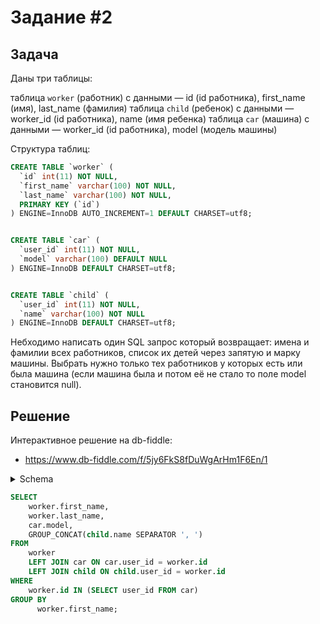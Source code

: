# Задание #2

## Задача
Даны три таблицы:

таблица `worker` (работник) с данными — id (id работника), first_name (имя), last_name (фамилия)
таблица `child` (ребенок) с данными — worker_id (id работника), name (имя ребенка)
таблица `car` (машина) с данными — worker_id (id работника), model (модель машины)

Структура таблиц:

```sql
CREATE TABLE `worker` (
  `id` int(11) NOT NULL,
  `first_name` varchar(100) NOT NULL,
  `last_name` varchar(100) NOT NULL,
  PRIMARY KEY (`id`)
) ENGINE=InnoDB AUTO_INCREMENT=1 DEFAULT CHARSET=utf8;


CREATE TABLE `car` (
  `user_id` int(11) NOT NULL,
  `model` varchar(100) DEFAULT NULL
) ENGINE=InnoDB DEFAULT CHARSET=utf8;


CREATE TABLE `child` (
  `user_id` int(11) NOT NULL,
  `name` varchar(100) NOT NULL
) ENGINE=InnoDB DEFAULT CHARSET=utf8;
```

Небходимо написать один SQL запрос который возвращает: имена и фамилии всех работников, список их детей через запятую и марку машины. Выбрать нужно только тех работников у которых есть или была машина (если машина была и потом её не стало то поле model становится null).

## Решение

Интерактивное решение на db-fiddle:

* https://www.db-fiddle.com/f/5jy6FkS8fDuWgArHm1F6En/1

<details>
  <summary>Schema</summary>

  ```sql
SET GLOBAL sql_mode=(SELECT REPLACE(@@sql_mode,'ONLY_FULL_GROUP_BY',''));

CREATE TABLE `worker` (
  `id` int(11) NOT NULL AUTO_INCREMENT,
  `first_name` varchar(100) NOT NULL,
  `last_name` varchar(100) NOT NULL,
  PRIMARY KEY (`id`)
) ENGINE=InnoDB AUTO_INCREMENT=1 DEFAULT CHARSET=utf8;


CREATE TABLE `car` (
  `user_id` int(11) NOT NULL,
  `model` varchar(100) DEFAULT NULL
) ENGINE=InnoDB DEFAULT CHARSET=utf8;


CREATE TABLE `child` (
  `user_id` int(11) NOT NULL,
  `name` varchar(100) NOT NULL
) ENGINE=InnoDB DEFAULT CHARSET=utf8;

INSERT INTO `worker` (first_name, last_name) VALUES ('Ivan', 'Ivanov');
INSERT INTO `worker` (first_name, last_name) VALUES ('Petr', 'Petrov');
INSERT INTO `worker` (first_name, last_name) VALUES ('Irina', 'Irinova');
INSERT INTO `worker` (first_name, last_name) VALUES ('Dmitriy', 'Dmitriev');
INSERT INTO `worker` (first_name, last_name) VALUES ('Test5', 'Testov5');
INSERT INTO `worker` (first_name, last_name) VALUES ('Test6', 'Testov6');

INSERT INTO `car` (user_id, model) VALUES (1, NULL);
INSERT INTO `car` (user_id, model) VALUES (3, 'Lexus');
INSERT INTO `car` (user_id, model) VALUES (4, 'Lada');
INSERT INTO `car` (user_id, model) VALUES (5, 'Tesla');
INSERT INTO `car` (user_id, model) VALUES (6, 'Uaz');

INSERT INTO `child` (user_id, name) VALUES (1, 'Masha');
INSERT INTO `child` (user_id, name) VALUES (2, 'Grisha');
INSERT INTO `child` (user_id, name) VALUES (3, 'Kristina');
INSERT INTO `child` (user_id, name) VALUES (3, 'Danil');
INSERT INTO `child` (user_id, name) VALUES (4, 'Yulya');
INSERT INTO `child` (user_id, name) VALUES (6, 'Child6_1');
INSERT INTO `child` (user_id, name) VALUES (6, 'Child6_2');
INSERT INTO `child` (user_id, name) VALUES (6, 'Child6_3');


  ```

</details>

```sql
SELECT
    worker.first_name,
    worker.last_name,
    car.model,
    GROUP_CONCAT(child.name SEPARATOR ', ')
FROM
    worker
    LEFT JOIN car ON car.user_id = worker.id
    LEFT JOIN child ON child.user_id = worker.id
WHERE
    worker.id IN (SELECT user_id FROM car)
GROUP BY
	  worker.first_name;
```